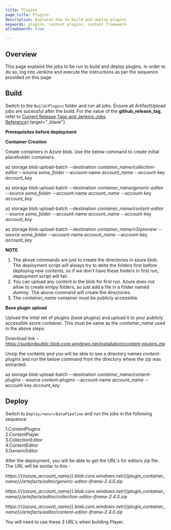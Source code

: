 ```yaml
---
title: Plugins
page_title: Plugins
description: Explains how to build and deploy plugins
keywords: plugins, content plugins, content framework 
allowSearch: true

---
```


## Overview
This page explains the jobs to be run to build and deploy plugins. In order to do so, log into Jenkins and execute the instructions as per the sequence provided on this page.

## Build

Switch to the `Build/Plugins` folder and run all jobs. Ensure all ArtifactUpload jobs are sucessful after the build. For the value of the **github_release_tag**, refer to [Current Release Tags and Jenkins Jobs Reference](developer-docs/server-installation/current_release_tags_n_jenkins_jobs){:target="_blank"}

**Prerequisites before deployment**

**Container Creation**

Create containers in Azure blob. Use the below command to create initial placeholder containers.

az storage blob upload-batch --destination *container_name/collection-editor* --source *some_folder* --account-name *account_name* --account-key *account_key*

az storage blob upload-batch --destination *container_name/generic-editor* --source *some_folder* --account-name *account_name* --account-key *account_key*

az storage blob upload-batch --destination *container_name/content-editor* --source *some_folder* --account-name *account_name* --account-key *account_key*

az storage blob upload-batch --destination *container_name/v3/preview* --source *some_folder* --account-name *account_name* --account-key *account_key*

**NOTE**
1. The above commands are just to create the directories in azure blob. The deployment script will always try to delte the folders first before deploying new contents, so if we don't have these folders in first run, deployment script will fail.
2. You can upload any content in the blob for first run. Azure does not allow to create emtpy folders, so just add a file in a folder named *dummy*. The above command will create the directories.
3. The *container_name* container must be publicly accessible.


**Base plugin upload**

Upload the intial set of plugins (base plugins) and upload it to your publicly accessible azure container. This must be same as the *container_name* used in the above steps.

Download link - https://sunbirdpublic.blob.core.windows.net/installation/content-plugins.zip

Unzip the contents and you will be able to see a directory names *content-plugins* and run the below command from the directory where the zip was extracted.

az storage blob upload-batch --destination *container_name/content-plugins* --source *content-plugins* --account-name *account_name* --account-key *account_key*

## Deploy

Switch to `Deploy/<env>/DataPipeline` and run the jobs in the following sequence:

1.ContentPlugins  
2.ContentPlayer  
3.CollectionEditor  
4.ContentEditor  
5.GenericEditor  

After the deployment, you will be able to get the URL's for editors zip file. The URL will be similar to this - 

*https://{{azure_account_name}}.blob.core.windows.net/{{plugin_container_name}}/artefacts/editor/generic-editor-iframe-2.4.0.zip*

*https://{{azure_account_name}}.blob.core.windows.net/{{plugin_container_name}}/artefacts/editor/collection-editor-iframe-2.4.0.zip*

*https://{{azure_account_name}}.blob.core.windows.net/{{plugin_container_name}}/artefacts/editor/content-editor-iframe-2.4.0.zip*

You will need to use these 3 URL's when building Player.
